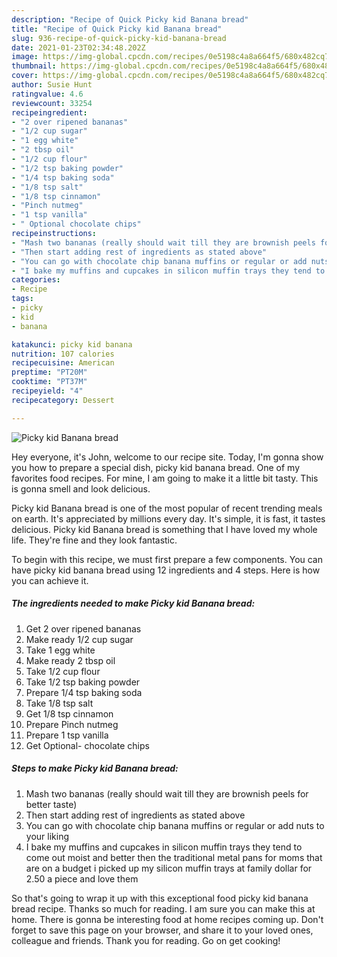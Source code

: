 ```yaml
---
description: "Recipe of Quick Picky kid Banana bread"
title: "Recipe of Quick Picky kid Banana bread"
slug: 936-recipe-of-quick-picky-kid-banana-bread
date: 2021-01-23T02:34:48.202Z
image: https://img-global.cpcdn.com/recipes/0e5198c4a8a664f5/680x482cq70/picky-kid-banana-bread-recipe-main-photo.jpg
thumbnail: https://img-global.cpcdn.com/recipes/0e5198c4a8a664f5/680x482cq70/picky-kid-banana-bread-recipe-main-photo.jpg
cover: https://img-global.cpcdn.com/recipes/0e5198c4a8a664f5/680x482cq70/picky-kid-banana-bread-recipe-main-photo.jpg
author: Susie Hunt
ratingvalue: 4.6
reviewcount: 33254
recipeingredient:
- "2 over ripened bananas"
- "1/2 cup sugar"
- "1 egg white"
- "2 tbsp oil"
- "1/2 cup flour"
- "1/2 tsp baking powder"
- "1/4 tsp baking soda"
- "1/8 tsp salt"
- "1/8 tsp cinnamon"
- "Pinch nutmeg"
- "1 tsp vanilla"
- " Optional chocolate chips"
recipeinstructions:
- "Mash two bananas (really should wait till they are brownish peels for better taste)"
- "Then start adding rest of ingredients as stated above"
- "You can go with chocolate chip banana muffins or regular or add nuts to your liking"
- "I bake my muffins and cupcakes in silicon muffin trays they tend to come out moist and better then the traditional metal pans for moms that are on a budget i picked up my silicon muffin trays at family dollar for 2.50 a piece and love them"
categories:
- Recipe
tags:
- picky
- kid
- banana

katakunci: picky kid banana 
nutrition: 107 calories
recipecuisine: American
preptime: "PT20M"
cooktime: "PT37M"
recipeyield: "4"
recipecategory: Dessert

---
```



![Picky kid Banana bread](https://img-global.cpcdn.com/recipes/0e5198c4a8a664f5/680x482cq70/picky-kid-banana-bread-recipe-main-photo.jpg)

Hey everyone, it's John, welcome to our recipe site. Today, I'm gonna show you how to prepare a special dish, picky kid banana bread. One of my favorites food recipes. For mine, I am going to make it a little bit tasty. This is gonna smell and look delicious.



Picky kid Banana bread is one of the most popular of recent trending meals on earth. It's appreciated by millions every day. It's simple, it is fast, it tastes delicious. Picky kid Banana bread is something that I have loved my whole life. They're fine and they look fantastic.


To begin with this recipe, we must first prepare a few components. You can have picky kid banana bread using 12 ingredients and 4 steps. Here is how you can achieve it.

<!--inarticleads1-->

##### The ingredients needed to make Picky kid Banana bread:

1. Get 2 over ripened bananas
1. Make ready 1/2 cup sugar
1. Take 1 egg white
1. Make ready 2 tbsp oil
1. Take 1/2 cup flour
1. Take 1/2 tsp baking powder
1. Prepare 1/4 tsp baking soda
1. Take 1/8 tsp salt
1. Get 1/8 tsp cinnamon
1. Prepare Pinch nutmeg
1. Prepare 1 tsp vanilla
1. Get  Optional- chocolate chips




<!--inarticleads2-->

##### Steps to make Picky kid Banana bread:

1. Mash two bananas (really should wait till they are brownish peels for better taste)
1. Then start adding rest of ingredients as stated above
1. You can go with chocolate chip banana muffins or regular or add nuts to your liking
1. I bake my muffins and cupcakes in silicon muffin trays they tend to come out moist and better then the traditional metal pans for moms that are on a budget i picked up my silicon muffin trays at family dollar for 2.50 a piece and love them




So that's going to wrap it up with this exceptional food picky kid banana bread recipe. Thanks so much for reading. I am sure you can make this at home. There is gonna be interesting food at home recipes coming up. Don't forget to save this page on your browser, and share it to your loved ones, colleague and friends. Thank you for reading. Go on get cooking!
